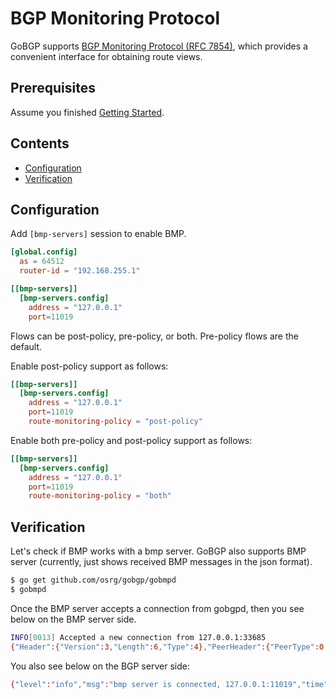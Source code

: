 # BGP Monitoring Protocol

GoBGP supports [BGP Monitoring Protocol (RFC 7854)](https://tools.ietf.org/html/rfc7854), which provides a convenient interface for obtaining route views.

## Prerequisites

Assume you finished [Getting Started](https://github.com/osrg/gobgp/blob/master/docs/sources/getting-started.md).

## Contents
- [Configuration](#config)
- [Verification](#verify)

## <a name="config"> Configuration

Add `[bmp-servers]` session to enable BMP. 

```toml
[global.config]
  as = 64512
  router-id = "192.168.255.1"

[[bmp-servers]]
  [bmp-servers.config]
    address = "127.0.0.1"
    port=11019
```

Flows can be post-policy, pre-policy, or both. Pre-policy flows are the default. 

Enable post-policy support as follows:

```toml
[[bmp-servers]]
  [bmp-servers.config]
    address = "127.0.0.1"
    port=11019
    route-monitoring-policy = "post-policy"
```

Enable both pre-policy and post-policy support as follows:

```toml
[[bmp-servers]]
  [bmp-servers.config]
    address = "127.0.0.1"
    port=11019
    route-monitoring-policy = "both"
```


## <a name="verify"> Verification

Let's check if BMP works with a bmp server. GoBGP also supports BMP server (currently, just shows received BMP messages in the json format).

```bash
$ go get github.com/osrg/gobgp/gobmpd
$ gobmpd
```

Once the BMP server accepts a connection from gobgpd, then you see
below on the BMP server side.

```bash
INFO[0013] Accepted a new connection from 127.0.0.1:33685
{"Header":{"Version":3,"Length":6,"Type":4},"PeerHeader":{"PeerType":0,"IsPostPolicy":false,"PeerDistinguisher":0,"PeerAddress":"","PeerAS":0,"PeerBGPID":"","Timestamp":0},"Body":{"Info":null}}
```

You also see below on the BGP server side:

```bash
{"level":"info","msg":"bmp server is connected, 127.0.0.1:11019","time":"2015-09-15T10:29:03+09:00"}
```
